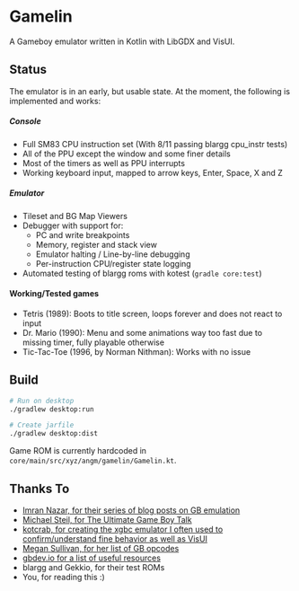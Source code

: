 # Gamelin
A Gameboy emulator written in Kotlin with LibGDX and VisUI.

## Status
The emulator is in an early, but usable state. At the moment, the following is implemented and works:

##### Console
- Full SM83 CPU instruction set (With 8/11 passing blargg cpu_instr tests)
- All of the PPU except the window and some finer details
- Most of the timers as well as PPU interrupts
- Working keyboard input, mapped to arrow keys, Enter, Space, X and Z

##### Emulator
- Tileset and BG Map Viewers
- Debugger with support for:
    - PC and write breakpoints
    - Memory, register and stack view
    - Emulator halting / Line-by-line debugging
    - Per-instruction CPU/register state logging
- Automated testing of blargg roms with kotest (`gradle core:test`)

#### Working/Tested games
- Tetris (1989): Boots to title screen, loops forever and does not react to input
- Dr. Mario (1990): Menu and some animations way too fast due to missing timer, fully playable otherwise
- Tic-Tac-Toe (1996, by Norman Nithman): Works with no issue

## Build

``` bash
# Run on desktop
./gradlew desktop:run

# Create jarfile
./gradlew desktop:dist
```

Game ROM is currently hardcoded in `core/main/src/xyz/angm/gamelin/Gamelin.kt`.

## Thanks To
- [Imran Nazar, for their series of blog posts on GB emulation](http://imrannazar.com/GameBoy-Emulation-in-JavaScript:-The-CPU)
- [Michael Steil, for The Ultimate Game Boy Talk](https://media.ccc.de/v/33c3-8029-the_ultimate_game_boy_talk)
- [kotcrab, for creating the xgbc emulator I often used to confirm/understand fine behavior as well as VisUI](https://github.com/kotcrab/xgbc)
- [Megan Sullivan, for her list of GB opcodes](https://meganesulli.com/blog/game-boy-opcodes)
- [gbdev.io for a list of useful resources](https://gbdev.io)
- blargg and Gekkio, for their test ROMs
- You, for reading this :)

